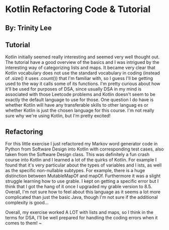 # Kotlin Refactoring Code & Tutorial

## By: Trinity Lee

## Tutorial
Kotlin initially seemed really interesting and seemed very well thought out. The tutorial have a good overview of the basics and I was intrigued by the interesting way of categorizing lists and maps. It became very clear that Kotlin vocabulary does not use the standard vocabulary in coding (instead of .size() it uses .count()) that I'm familiar with, so I guess I'll be getting used to the way it calls some of its functions. I'm pretty curious about how it'll be used for purposes of DSA, since usually DSA in my mind is associated with those Leetcode problems and Kotlin doesn't seem to be exactly the default language to use for those. One question I do have is whether Kotlin will have any transferable skills to other languag
es or whether Kotlin is just the chosen language for this course. I'm not really sure why we're using Kotlin, but I'm pretty excited!

## Refactoring
For this little exercise I just refactored my Markov word generator code in Python from Software Design into Kotlin with corresponding test cases, also taken from the Software Design
class. This was definitely a fun crash course into Kotlin and I learned a lot of the quirks of Kotlin. For example I found that it's very particular about the types of variables and l
ists, as well as the specific non-nullable subtypes. For example, there is a huge distinction between MutableMapOf and mapOf. Furthermore it was a slight struggle learning how to use
grable. I kept on getting a specific error but I think that I got the hang of it once I upgraded my grable version to 8.5. Overall, I'm not sure how to feel about this language as it
seems a lot more complicated than just the basic Java, though I'm not sure if the additional complexity is good...

Overall, my exercise worked A LOT with lists and maps, so I think in the terms for DSA, I'll be well prepared for handling the coding errors when it comes to them! 
~                                                                                                                                                                            
